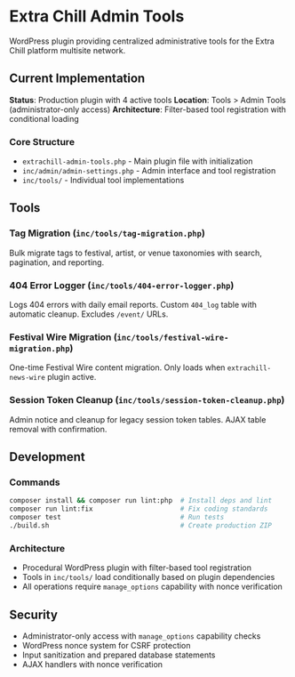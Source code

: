 # Extra Chill Admin Tools

WordPress plugin providing centralized administrative tools for the Extra Chill platform multisite network.

## Current Implementation

**Status**: Production plugin with 4 active tools
**Location**: Tools > Admin Tools (administrator-only access)
**Architecture**: Filter-based tool registration with conditional loading

### Core Structure
- `extrachill-admin-tools.php` - Main plugin file with initialization
- `inc/admin/admin-settings.php` - Admin interface and tool registration
- `inc/tools/` - Individual tool implementations

## Tools

### Tag Migration (`inc/tools/tag-migration.php`)
Bulk migrate tags to festival, artist, or venue taxonomies with search, pagination, and reporting.

### 404 Error Logger (`inc/tools/404-error-logger.php`)
Logs 404 errors with daily email reports. Custom `404_log` table with automatic cleanup. Excludes `/event/` URLs.

### Festival Wire Migration (`inc/tools/festival-wire-migration.php`)
One-time Festival Wire content migration. Only loads when `extrachill-news-wire` plugin active.

### Session Token Cleanup (`inc/tools/session-token-cleanup.php`)
Admin notice and cleanup for legacy session token tables. AJAX table removal with confirmation.

## Development

### Commands
```bash
composer install && composer run lint:php  # Install deps and lint
composer run lint:fix                      # Fix coding standards
composer test                              # Run tests
./build.sh                                 # Create production ZIP
```

### Architecture
- Procedural WordPress plugin with filter-based tool registration
- Tools in `inc/tools/` load conditionally based on plugin dependencies
- All operations require `manage_options` capability with nonce verification

## Security

- Administrator-only access with `manage_options` capability checks
- WordPress nonce system for CSRF protection
- Input sanitization and prepared database statements
- AJAX handlers with nonce verification